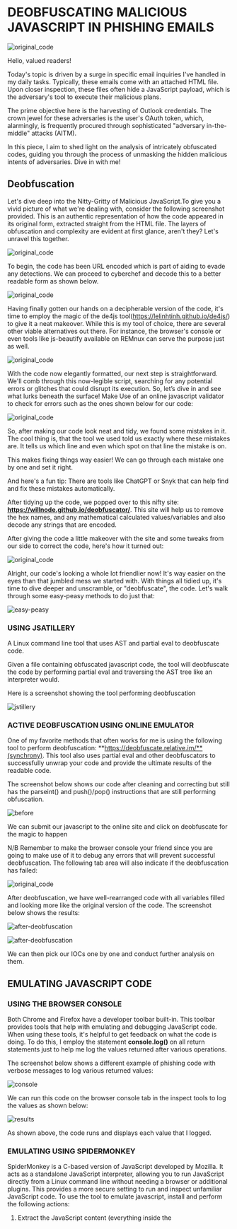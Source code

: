# DEOBFUSCATING MALICIOUS JAVASCRIPT IN PHISHING EMAILS

![original_code](/assets/images/favicon/javascript.png)

Hello, valued readers!

Today's topic is driven by a surge in specific email inquiries I've handled in my daily tasks. Typically, these emails come with an attached HTML file. Upon closer inspection, these files often hide a JavaScript payload, which is the adversary's tool to execute their malicious plans.

The prime objective here is the harvesting of Outlook credentials. The crown jewel for these adversaries is the user's OAuth token, which, alarmingly, is frequently procured through sophisticated "adversary in-the-middle" attacks (AITM).

In this piece, I aim to shed light on the analysis of intricately obfuscated codes, guiding you through the process of unmasking the hidden malicious intents of adversaries. Dive in with me!

## Deobfuscation

Let's dive deep into the Nitty-Gritty of Malicious JavaScript.To give you a vivid picture of what we're dealing with, consider the following screenshot provided. This is an authentic representation of how the code appeared in its original form, extracted straight from the HTML file. The layers of obfuscation and complexity are evident at first glance, aren't they? Let's unravel this together.

![original_code](/assets/images/favicon/malicious-heavy-obf.png)

To begin, the code has been URL encoded which is part of aiding to evade any detections. We can proceed to cyberchef and decode this to a better readable form as shown below. 

![original_code](/assets/images/favicon/url-encoded-output.png)

Having finally gotten our hands on a decipherable version of the code, it's time to employ the magic of the de4js tool(https://lelinhtinh.github.io/de4js/) to give it a neat makeover. While this is my tool of choice, there are several other viable alternatives out there. For instance, the browser's console or even tools like js-beautify available on REMnux can serve the purpose just as well.

![original_code](/assets/images/favicon/code-look-de4js.png)

With the code now elegantly formatted, our next step is straightforward. We'll comb through this now-legible script, searching for any potential errors or glitches that could disrupt its execution. So, let’s dive in and see what lurks beneath the surface! Make Use of an online javascript validator to check for errors such as the ones shown below for our code:

![original_code](/assets/images/favicon/errors.png)

So, after making our code look neat and tidy, we found some mistakes in it. The cool thing is, that the tool we used told us exactly where these mistakes are. It tells us which line and even which spot on that line the mistake is on.

This makes fixing things way easier! We can go through each mistake one by one and set it right.

And here's a fun tip: There are tools like ChatGPT or Snyk that can help find and fix these mistakes automatically.

After tidying up the code, we popped over to this nifty site: **https://willnode.github.io/deobfuscator/**. This site will help us to remove the hex names, and any mathematical calculated values/variables and also decode any strings that are encoded.

After giving the code a little makeover with the site and some tweaks from our side to correct the code, here's how it turned out:

![original_code](/assets/images/favicon/changes-to-readable-values.png)

Alright, our code's looking a whole lot friendlier now! It's way easier on the eyes than that jumbled mess we started with. With things all tidied up, it's time to dive deeper and unscramble, or "deobfuscate", the code. Let's walk through some easy-peasy methods to do just that:

![easy-peasy](/assets/images/favicon/easy-peasy.gif)

### USING JSATILLERY

A Linux command line tool that uses AST and partial eval to deobfuscate code.

Given a file containing obfuscated javascript code, the tool will deobfuscate the code by performing partial eval and traversing the AST tree like an interpreter would.

Here is a screenshot showing the tool performing deobfuscation

![jstillery](/assets/images/favicon/results-of-jstillery.png)

### ACTIVE DEOBFUSCATION USING ONLINE EMULATOR

One of my favorite methods that often works for me is using the following tool to perform deobfuscation: **https://deobfuscate.relative.im/**(synchrony). This tool also uses partial eval and other deobfuscators to successfully unwrap your code and provide the ultimate results of the readable code.

The screenshot below shows our code after cleaning and correcting but still has the parseint() and push()/pop() instructions that are still performing obfuscation.

![before](/assets/images/favicon/before-deo.png)

We can submit our javascript to the online site and click on deobfuscate for the magic to happen

N/B Remember to make the browser console your friend since you are going to make use of it to debug any errors that will prevent successful deobfuscation. The following tab area will also indicate if the deobfuscation has failed:

![original_code](/assets/images/favicon/synchrony-log.png)

After deobfuscation, we have well-rearranged code with all variables filled and looking more like the original version of the code. The screenshot below shows the results:

![after-deobfuscation](/assets/images/favicon/after-deobfuscation.png)

![after-deobfuscation](/assets/images/favicon/after-de.png)

We can then pick our IOCs one by one and conduct further analysis on them.

## EMULATING JAVASCRIPT CODE

### USING THE BROWSER CONSOLE

Both Chrome and Firefox have a developer toolbar built-in. This toolbar provides tools that help with emulating and debugging JavaScript code. When using these tools, it's helpful to get feedback on what the code is doing. To do this, I employ the statement **console.log()** on all return statements just to help me log the values returned after various operations.

The screenshot below shows a different example of phishing code with verbose messages to log various returned values:

![console](/assets/images/favicon/console-run-code.png)

We can run this code on the browser console tab in the inspect tools to log the values as shown below:

![results](/assets/images/favicon/results-console.png)


As shown above, the code runs and displays each value that I logged.

### EMULATING USING SPIDERMONKEY

SpiderMonkey is a C-based version of JavaScript developed by Mozilla. It acts as a standalone JavaScript interpreter, allowing you to run JavaScript directly from a Linux command line without needing a browser or additional plugins. This provides a more secure setting to run and inspect unfamiliar JavaScript code. To use the tool to emulate javascript, install and perform the following actions:

1. Extract the JavaScript content (everything inside the <script> tags, excluding the tags themselves) and save it to a different file.
2. If the code contains an eval command, we can do this to log its return value, at the start of the script, insert the line eval = print; This modification causes the eval to display its input instead of running it.
3. Execute the modified script using SpiderMonkey.

The screenshot below shows Spidermonkey emulating the script we observed earlier:

![original_code](/assets/images/favicon/same-results-as-console-spidermonkey.png)


![original_code](/assets/images/favicon/same-output-as-console-spidermonkey.png)


As observed above, SpiderMonkey produces the same output as the browser console but we are executing this on the Linux terminal.

## CONCLUSION

We covered how to clean JavaScript code, deobfuscate, and emulate the code. To emphasize, make use of the browser console to perform debugging of your javascript code, this has saved me from a lot of Google searches that would have been time-consuming.

## Related Resources

- https://lelinhtinh.github.io/de4js/
- https://deobfuscate.relative.im/
- https://www.commontools.org/tool/javascript-validator-79
- https://willnode.github.io/deobfuscator/
- https://gchq.github.io/CyberChef/
